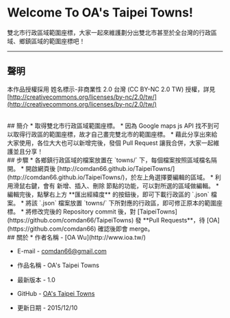 # Welcome To OA's Taipei Towns!
雙北市行政區域範圍座標，大家一起來維護劃分出雙北市甚至於全台灣的行政區域、鄉鎮區域的範圍座標吧！

---
## 聲明
本作品授權採用 姓名標示-非商業性 2.0 台灣 (CC BY-NC 2.0 TW) 授權，詳見 [http://creativecommons.org/licenses/by-nc/2.0/tw/](http://creativecommons.org/licenses/by-nc/2.0/tw/)


<br/>
## 簡介
* 取得雙北市行政區域範圍座標。
* 因為 Google maps js API 找不到可以取得行政區的範圍座標，故才自己畫完雙北市的範圍座標。
* 藉此分享出來給大家使用，各位大大也可以新增完後，發個 Pull Request 讓我合併，大家一起維護並且分享！


<br/>
## 步驟
* 各鄉鎮行政區域的檔案放置在 `towns/` 下，每個檔案按照區域檔名隔開。
* 開啟網頁後 [http://comdan66.github.io/TaipeiTowns/](http://comdan66.github.io/TaipeiTowns/)，於左上角選擇要編輯的區域。
* 利用滑鼠右鍵，會有 新增、插入、刪除 節點的功能，可以對所選的區域做編輯。
* 編輯完後，點擊右上方 **匯出經緯度** 的按鈕後，即可下載行政區的 `.json` 檔案。
* 將該 `.json` 檔案放置 `towns/` 下所對應的行政區，即可修正原本的範圍座標。
* 將修改完後的 Repository commit 後，對 [TaipeiTowns](https://github.com/comdan66/TaipeiTowns) 發 **Pull Requests**，待 [OA](https://github.com/comdan66) 確認後即會 merge。

<br/>
## 關於
* 作者名稱 - [OA Wu](http://www.ioa.tw/)

* E-mail - <comdan66@gmail.com>

* 作品名稱 - OA's Taipei Towns

* 最新版本 - 1.0

* GitHub - [OA's Taipei Towns](https://github.com/comdan66/TaipeiTowns)

* 更新日期 - 2015/12/10